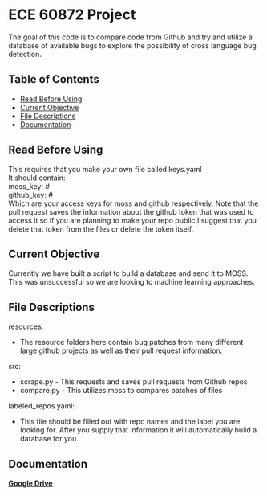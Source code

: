 # ECE 60872  Project
The goal of this code is to compare code from Github and try and utilize a database of available bugs to explore the possibility of cross language bug detection.
## Table of Contents
- [Read Before Using](#Read-Before-Using)
- [Current Objective](#Current-Objective)
- [File Descriptions](#File-Descriptions)
- [Documentation](#Documentation)
## Read Before Using
This requires that you make your own file called keys.yaml  
It should contain:  
moss_key: #  
github_key: #  
Which are your access keys for moss and github respectively. Note that the pull request saves the information about the
github token that was used to access it so if you are planning to make your repo public I
suggest that you delete that token from the files or delete the token itself. 
## Current Objective
Currently we have built a script to build a database and send it to MOSS. This was
unsuccessful so we are looking to machine learning approaches.
## File Descriptions
resources:
- The resource folders here contain bug patches from many different large github projects
as well as their pull request information. 

src:
- scrape.py - This requests and saves pull requests from Github repos
- compare.py - This utilizes moss to compares batches of files

labeled_repos.yaml:
- This file should be filled out with repo names and the label you are looking for. After
you supply that information it will automatically build a database for you.

## Documentation
<a href="https://drive.google.com/drive/folders/1_tWJnuwvGK4Sipk9GKJuF0c3zbFcgULW?usp=sharing" target="_blank">**Google Drive**</a>

